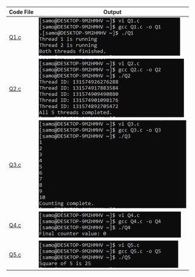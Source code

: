 | Code File | Output |
|-----------|--------|
|[Q1.c](./Codes/Q1.c)|![Q1.png](./Output/Q1.png)|
|[Q2.c](./Codes/Q2.c)|![Q2.png](./Output/Q2.png)|
|[Q3.c](./Codes/Q3.c)|![Q3.png](./Output/Q3.png)|
|[Q4.c](./Codes/Q4.c)|![Q4.png](./Output/Q4.png)|
|[Q5.c](./Codes/Q5.c)|![Q5.png](./Output/Q5.png)|
